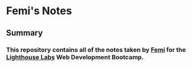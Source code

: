# Femi's Notes
## Summary
### This repository contains all of the notes taken by [Femi](https://github.com/iDebonair) for the [Lighthouse Labs](https://www.lighthouselabs.ca/) Web Development Bootcamp.

